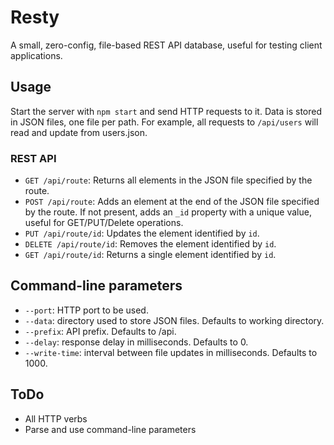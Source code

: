 # Resty
A small, zero-config, file-based REST API database, useful for testing client applications.

## Usage
Start the server with `npm start` and send HTTP requests to it. Data is stored in JSON files, one file per path. For example, all requests to `/api/users` will read and update from users.json.

### REST API
- `GET /api/route`: Returns all elements in the JSON file specified by the route.
- `POST /api/route`: Adds an element at the end of the JSON file specified by the route. If not present, adds an `_id` property with a unique value, useful for GET/PUT/Delete operations.
- `PUT /api/route/id`: Updates the element identified by `id`.
- `DELETE /api/route/id`: Removes the element identified by `id`.
- `GET /api/route/id`: Returns a single element identified by `id`.

## Command-line parameters
- `--port`: HTTP port to be used.
- `--data`: directory used to store JSON files. Defaults to working directory.
- `--prefix`: API prefix. Defaults to /api.
- `--delay`: response delay in milliseconds. Defaults to 0.
- `--write-time`: interval between file updates in milliseconds. Defaults to 1000.

## ToDo
- All HTTP verbs
- Parse and use command-line parameters